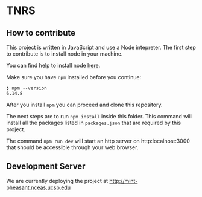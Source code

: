 # TNRS

## How to contribute

This project is written in JavaScript and use a Node intepreter.
The first step to contribute is to install node in your machine.

You can find help to install node [here](https://nodejs.dev/learn/how-to-install-nodejs).

Make sure you have `npm` installed before you continue:

```
❯ npm --version 
6.14.8
```

After you install `npm` you can proceed and clone this repository.

The next steps are to run `npm install` inside this folder.
This command will install all the packages listed in `packages.json` that are required by this project.

The command `npm run dev` will start an http server on http:localhost:3000 that should be accessible through your web browser.


## Development Server

We are currently deploying the project at http://mint-pheasant.nceas.ucsb.edu
